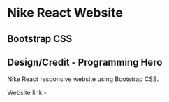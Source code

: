 # Nike React Website

## Bootstrap CSS

## Design/Credit - Programming Hero

Nike React responsive website using Bootstrap CSS.

Website link - []()
